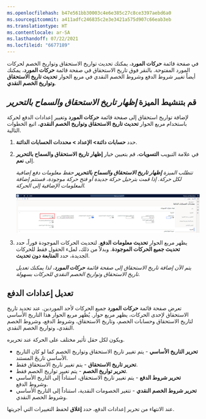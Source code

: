 ```yaml
---
ms.openlocfilehash: b47e561bb30003c4e6e385c27c8ce3397aebd6a0
ms.sourcegitcommit: a411adfc246835c2e3e3421a575d907c66eab3eb
ms.translationtype: HT
ms.contentlocale: ar-SA
ms.lasthandoff: 07/22/2021
ms.locfileid: "6677189"
---
```

في صفحة قائمة **حركات المورد**، يمكنك تحديث تواريخ الاستحقاق وتواريخ الخصم لحركات المورد المفتوحة. بالنقر فوق تاريخ الاستحقاق في صفحة قائمة **حركات المورد**، يمكنك أيضاً تغيير شروط الدفع وشروط الخصم النقدي في مربع الحوار **تحديث تاريخ الاستحقاق وتواريخ الخصم النقدي**.

## <a name="activate-the-show-due-date-and-allow-edit-feature"></a>قم بتنشيط الميزة *إظهار تاريخ الاستحقاق والسماح بالتحرير* 

لإضافة تواريخ استحقاق إلى صفحة قائمة **حركات المورد** وتغيير إعدادات الدفع لحركة باستخدام مربع الحوار **تحديث تاريخ الاستحقاق وتواريخ الخصم النقدي**، اتبع الخطوات التالية.

1. حدد **حسابات دائنة> الإعداد > محددات الحسابات الدائنة**.
2. في علامة التبويب **التسويات**، قم بتعيين خيار **إظهار تاريخ الاستحقاق والسماح بالتحرير** إلى **نعم**.

    *تتطلب الميزة **إظهار تاريخ الاستحقاق والسماح بالتحرير** حفظ معلومات دفع إضافية لكل حركة. إذا قمت بترحيل حركة جديدة أو فتح حركة موجودة، فستتم إضافة المعلومات الإضافية إلى الحركة.*
 
    ![لقطة شاشة لصفحة محددات الحسابات الدائنة مع تمييز الزر ‎‏‎إظهار تاريخ الاستحقاق والسماح بالتحرير.](../media/show-due-date-allowed.png)



1. يظهر مربع الحوار **تحديث معلومات الدفع**. لتحديث الحركات الموجودة فوراً، حدد **تحديث جميع الحركات الموجودة**. وبدلاً من ذلك، لملء الحقول فقط للحركات الجديدة، حدد **المتابعة دون تحديث**.

    *يتم الآن إضافة تاريخ الاستحقاق إلى صفحة قائمة **حركات المورد**، لذا يمكنك تعديل تاريخ الاستحقاق وتواريخ الخصم النقدي للحركات بسهولة.*

## <a name="modify-the-payment-settings"></a>تعديل إعدادات الدفع 

تعرض صفحة قائمة **حركات المورد** جميع الحركات لأحد الموردين. عند تحديد تاريخ الاستحقاق لإحدى الحركات، يظهر مربع حوار. يُظهر مربع الحوار هذا التاريخ الأساسي لتاريخ الاستحقاق وحسابات الخصم، وتاريخ الاستحقاق، وشروط الدفع، وشروط الخصم النقدي، وتواريخ الخصم النقدي.

ويكون لكل حقل تأثير مختلف على الحركة عند تحريره.

- **تحرير التاريخ الأساسي** - يتم تغيير تاريخ الاستحقاق وتواريخ الخصم كما لو كان التاريخ الأساسي تاريخَ المستند.
- **تحرير تاريخ الاستحقاق** - يتم تغيير تاريخ الاستحقاق فقط.
- **تحرير تواريخ الخصم** - يتم تغيير تواريخ الخصم فقط.
- **تحرير شروط الدفع** - يتم تغيير تاريخ الاستحقاق، استناداً إلى التاريخ الأساسي وشروط الدفع.
- **تحرير شروط الخصم النقدي** - تتغير الخصومات النقدية، استناداً إلى التاريخ الأساسي وشروط الخصم النقدي.

عند الانتهاء من تحرير إعدادات الدفع، حدد **إغلاق** لحفظ التغييرات التي أجريتها.


